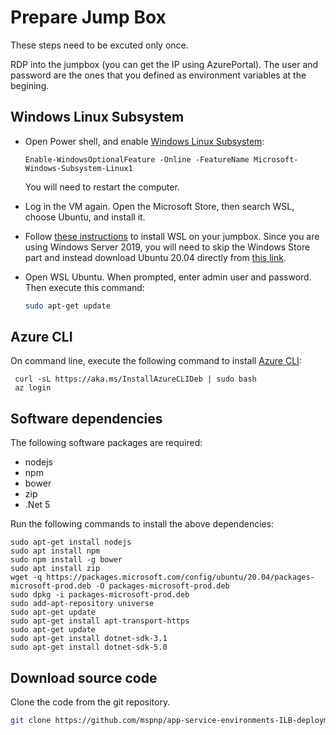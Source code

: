 # Prepare Jump Box

These steps need to be excuted only once.

RDP into the jumpbox (you can get the IP using AzurePortal). The user and password are the ones that you defined as environment variables at the begining.

## Windows Linux Subsystem

- Open Power shell, and enable [Windows Linux Subsystem](https://docs.microsoft.com/en-us/windows/wsl/install-win10):

  ```
  Enable-WindowsOptionalFeature -Online -FeatureName Microsoft-Windows-Subsystem-Linux​1
  ```

  You will need to restart the computer. 

- Log in the VM again. Open the Microsoft Store, then search WSL, choose Ubuntu, and install it.

- Follow [these instructions](https://docs.microsoft.com/windows/wsl/install-on-server) to install WSL on your jumpbox. Since you are using
  Windows Server 2019, you will need to skip the Windows Store part and instead download Ubuntu 20.04 directly from [this link](https://docs.microsoft.com/windows/wsl/install-manual#downloading-distributions).

- Open WSL Ubuntu. When prompted, enter admin user and password. Then execute this command:

  ```bash
  sudo apt-get update 
  ```

## Azure CLI

On command line, execute the following command to install [Azure CLI](https://docs.microsoft.com/en-us/cli/azure/install-azure-cli-apt?view=azure-cli-latest):

```
 curl -sL https://aka.ms/InstallAzureCLIDeb | sudo bash
 az login
```

## Software dependencies

The following software packages are required:

- nodejs
- npm
- bower
- zip
- .Net 5

Run the following commands to install the above dependencies:

```
sudo apt-get install nodejs
sudo apt install npm
sudo npm install -g bower
sudo apt install zip
wget -q https://packages.microsoft.com/config/ubuntu/20.04/packages-microsoft-prod.deb -O packages-microsoft-prod.deb
sudo dpkg -i packages-microsoft-prod.deb
sudo add-apt-repository universe
sudo apt-get update
sudo apt-get install apt-transport-https
sudo apt-get update
sudo apt-get install dotnet-sdk-3.1
sudo apt-get install dotnet-sdk-5.0
```

## Download source code

Clone the code from the git repository.

```bash
git clone https://github.com/mspnp/app-service-environments-ILB-deployments.git
```